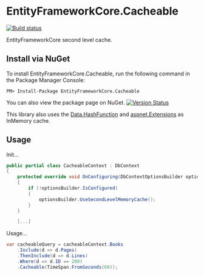 # EntityFrameworkCore.Cacheable

[![Build status](https://ci.appveyor.com/api/projects/status/8h2kg4gjcv85w6wg?svg=true)](https://ci.appveyor.com/project/SteffenMangold/entityframeworkcore-cacheable)

EntityFrameworkCore second level cache.

Install via NuGet
-----------------
To install EntityFrameworkCore.Cacheable, run the following command in the Package Manager Console:

```
PM> Install-Package EntityFrameworkCore.Cacheable
```

You can also view the package page on NuGet. [![Version Status](https://img.shields.io/nuget/v/EntityFrameworkCore.Cacheable.svg)](https://www.nuget.org/packages/EntityFrameworkCore.Cacheable/)

This library also uses the [Data.HashFunction](https://github.com/brandondahler/Data.HashFunction/) and [aspnet.Extensions](https://github.com/aspnet/Extensions) as InMemory cache.


Usage
-----
Init...

```csharp
public partial class CacheableContext : DbContext
{
	protected override void OnConfiguring(DbContextOptionsBuilder optionsBuilder)
	{
		if (!optionsBuilder.IsConfigured)
		{
			optionsBuilder.UseSecondLevelMemoryCache();
		}
	}

    [...]
```

Usage...
```csharp
var cacheableQuery = cacheableContext.Books
	.Include(d => d.Pages)
	.ThenInclude(d => d.Lines)
	.Where(d => d.ID == 200)
	.Cacheable(TimeSpan.FromSeconds(60));
```

